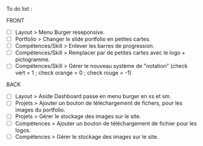 To do list :

FRONT

- [ ] Layout >			Menu Burger reseponsive.
- [ ] Portfolio >			Changer le slide portfolio en petites cartes.
- [ ] Compétences/Skill >	Enlever les barres de progression.
- [ ] Compétences/Skill >	Remplacer par de petites cartes avec le logo + pictogramme.
- [ ] Compétences/Skill >	Gérer le nouveau système de "notation" (check vert = 1 ; check orange = 0 ; check rouge = -1)

BACK

- [ ] Layout >			Aside Dashboard passe en menu burger en xs et sm.
- [ ] Projets >			Ajouter un bouton de téléchargement de fichers, pour les images du portfolio.
- [ ] Projets >			Gérer le stockage des images sur le site.
- [ ] Compétences >		Ajouter un bouton de téléchargement de fichier pour les logos.
- [ ] Compétences >		Gérer le stockage des images sur le site.